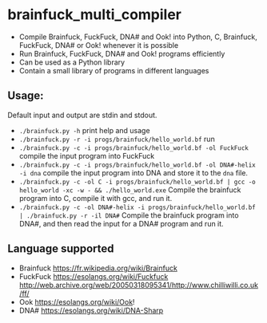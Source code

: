 # brainfuck_multi_compiler

 * Compile Brainfuck, FuckFuck, DNA# and Ook! into Python, C, Brainfuck, FuckFuck, DNA# or Ook! whenever it is possible
 * Run Brainfuck, FuckFuck, DNA# and Ook! programs efficiently
 * Can be used as a Python library
 * Contain a small library of programs in different languages
 
## Usage:
Default input and output are stdin and stdout.
  * `./brainfuck.py -h` print help and usage
  * `./brainfuck.py -r -i progs/brainfuck/hello_world.bf` run
  * `./brainfuck.py -c -i progs/brainfuck/hello_world.bf -ol FuckFuck` compile the input program into FuckFuck 
  * `./brainfuck.py -c -i progs/brainfuck/hello_world.bf -ol DNA#-helix -i dna` compile the input program into DNA and store it to the `dna` file. 
  * `./brainfuck.py -c -ol C -i progs/brainfuck/hello_world.bf | gcc -o hello_world -xc -w - && ./hello_world.exe` Compile the brainfuck program into C, compile it with gcc, and run it.
  *   `./brainfuck.py -c -ol DNA#-helix -i progs/brainfuck/hello_world.bf | ./brainfuck.py -r -il DNA#` Compile the brainfuck program into DNA#, and then read the input for a DNA# program and run it.

## Language supported
* Brainfuck
https://fr.wikipedia.org/wiki/Brainfuck
* FuckFuck
https://esolangs.org/wiki/Fuckfuck
http://web.archive.org/web/20050318095341/http://www.chilliwilli.co.uk/ff/
* Ook
 https://esolangs.org/wiki/Ook!
* DNA#
https://esolangs.org/wiki/DNA-Sharp
